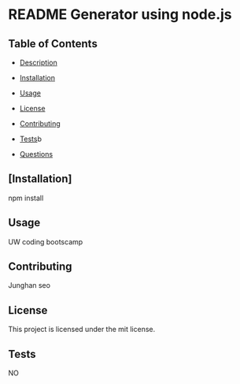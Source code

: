# README Generator using node.js 

  ## Table of Contents 
* [Description](#description)

* [Installation](#installation)

* [Usage](#usage)
 
* [License](#license)

* [Contributing](#contributing)

* [Tests](#tests)b

* [Questions](#questions)

## [Installation]
npm install

## Usage
UW coding bootscamp 

## Contributing
Junghan seo

## License
 
  This project is licensed under the mit license.

## Tests
NO


  
  

